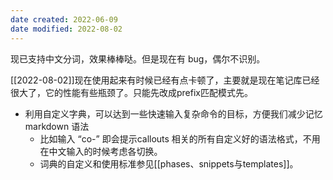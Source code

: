 ```yaml
---
date created: 2022-06-09
date modified: 2022-08-02
---
```


现已支持中文分词，效果棒棒哒。但是现在有 bug，偶尔不识别。

[[2022-08-02]]现在使用起来有时候已经有点卡顿了，主要就是现在笔记库已经很大了，它的性能有些瓶颈了。只能先改成prefix匹配模式先。


- 利用自定义字典，可以达到一些快速输入复杂命令的目标，方便我们减少记忆 markdown 语法
	- 比如输入 “co-” 即会提示callouts 相关的所有自定义好的语法格式，不用在中文输入的时候考虑各切换。
	- 词典的自定义和使用标准参见[[phases、snippets与templates]]。